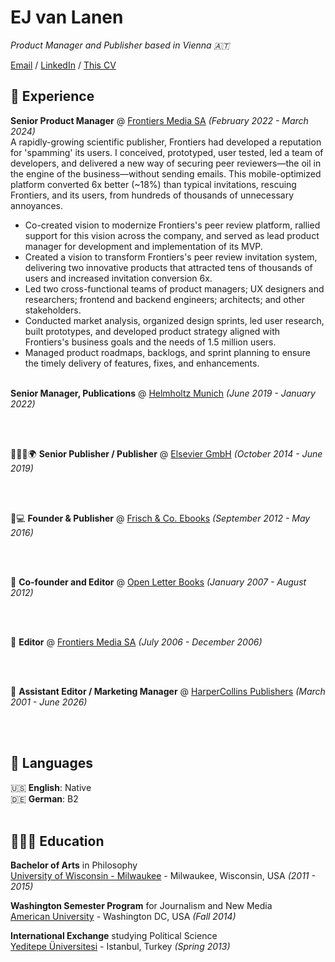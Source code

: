# EJ van Lanen
_Product Manager and Publisher based in Vienna 🇦🇹_ <br>

[Email](mailto:ej@pm.me) / [LinkedIn](https://www.linkedin.com/in/ejvanlanen/) / [This CV](https://ejvanlanen.github.io/cv)

## 🔨 Experience
**Senior Product Manager** @ [Frontiers Media SA](http://frontiersin.org) _(February 2022 - March 2024)_ <br>
A rapidly-growing scientific publisher, Frontiers had developed a reputation for 'spamming' its users. I conceived, prototyped, user tested, led a team of developers, and delivered a new way of securing peer reviewers—the oil in the engine of the business—without sending emails. This mobile-optimized platform converted 6x better (~18%) than typical invitations, rescuing Frontiers, and its users, from hundreds of thousands of unnecessary annoyances.
 - Co-created vision to modernize Frontiers's peer review platform, rallied support for this vision across the company, and served as lead product manager for development and implementation of its MVP.
 - Created a vision to transform Frontiers's peer review invitation system, delivering two innovative products that attracted tens of thousands of users and increased invitation conversion 6x.
 - Led two cross-functional teams of product managers; UX designers and researchers; frontend and backend engineers; architects; and other stakeholders.
 - Conducted market analysis, organized design sprints, led user research, built prototypes, and developed product strategy aligned with Frontiers's business goals and the needs of 1.5 million users.
 - Managed product roadmaps, backlogs, and sprint planning to ensure the timely delivery of features, fixes, and enhancements. 
<br><br>

**Senior Manager, Publications** @ [Helmholtz Munich](https://www.helmholtz-munich.de/en) _(June 2019 - January 2022)_ <br>


<br><br>

🧑🏽‍🔬🌍 **Senior Publisher / Publisher** @ [Elsevier GmbH](https://www.elsevier.com/) _(October 2014 - June 2019)_ <br>


<br><br>

📖💻 **Founder & Publisher** @ [Frisch & Co. Ebooks](https://publishingperspectives.com/2016/05/translated-publisher-frisch-co-canelo/) _(September 2012 - May 2016)_ <br>


<br><br>

📖 **Co-founder and Editor** @ [Open Letter Books](http://openletterbooks.org) _(January 2007 - August 2012)_ <br>

<br><br>


📖 **Editor** @ [Frontiers Media SA](http://frontiersin.org) _(July 2006 - December 2006)_ <br>


<br><br>


📖 **Assistant Editor / Marketing Manager** @ [HarperCollins Publishers](http://frontiersin.org) _(March 2001 - June 2026)_ <br>

<br><br>

## 💬 Languages

🇺🇸 **English**: Native <br>
🇩🇪 **German**: B2
<br><br>

## 👩🏼‍🎓 Education


**Bachelor of Arts** in Philosophy<br>
[University of Wisconsin - Milwaukee](https://www.beloit.edu/) - Milwaukee, Wisconsin, USA _(2011 - 2015)_

**Washington Semester Program** for Journalism and New Media<br>
[American University](https://www.american.edu/) - Washington DC, USA _(Fall 2014)_

**International Exchange** studying Political Science<br>
[Yeditepe Üniversitesi](https://yeditepe.edu.tr/en) - Istanbul, Turkey _(Spring 2013)_
